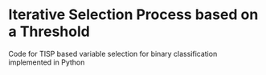 # Iterative Selection Process based on a Threshold

Code for TISP based variable selection for binary classification implemented in Python
